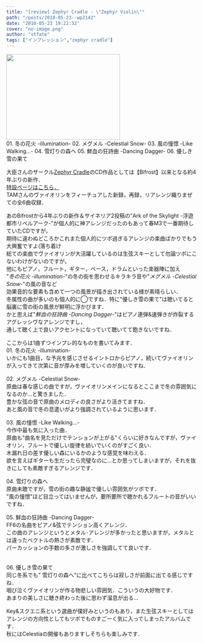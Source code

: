 ```yaml
---
title: "[review] Zephyr Cradle - \"Zephyr Violin\""
path: "/posts/2010-05-23--wp2142"
date: "2010-05-23 19:22:32"
cover: "no-image.png"
author: "stfate"
tags: ["インプレッション","zephyr cradle"]
---
```


<style type="text/css">
<!--
p {white-space: pre-wrap};
-->
</style>

<img src="http://stfate.net/wp-content/uploads/2010/05/DSC_0010-300x225.jpg" alt="" title="DSC_0010" width="300" height="225" class="alignnone size-medium wp-image-2143" />
<div class="tracklist">01. 冬の花火 -illumination-
02. メグメル -Celestial Snow-
<span class="red">03. 風の憧憬 -Like Walking...-</span>
<span class="red">04. 雪灯りの森へ</span>
05. 鮮血の狂詩曲 -Dancing Dagger-
<span class="red">06. 優しき雪の果て</span></div>

<!--more-->
<p style="margin-top:15px">大臣さんのサークル<a href="http://www.zephyr-cradle.info/" target="_blank">Zephyr Cradle</a>のCD作品としては【Bifrost】以来となる約4年ぶりの新作．
<a href="http://www.zephyr-cradle.info/violin/" target="_blank">特設ページはこちら．</a>
TAMさんのヴァイオリンをフィーチュアした新録，再録，リアレンジ織りまぜての全6曲収録．</p>

<p style="margin-top:15px">あのBifrostから4年ぶりの新作＆サイネリア2投稿の"Ark of the Skylight -浮遊都市リベルアーク-"が個人的に神アレンジだったのもあって春M3で一番期待していたCDですが，
期待に違わぬどころかこれまた個人的にツボ過ぎるアレンジの楽曲ばかりでもう大興奮ですよ(落ち着け
総ての楽曲でヴァイオリンが大活躍しているのは生弦スキーとして勿論ツボにこないわけがないのですが，
他にもピアノ，フルート，ギター，ベース，ドラムといった楽器陣に加え
"<em>冬の花火 -illumination-</em>"の冬の街を思わせるキラキラ音や"<em>メグメル -Celestial Snow-</em>"の風の音など
効果音的な要素も含めて一つの風景が描き出されている様が素晴らしい．
冬属性の曲が多いのも個人的に◯ですね．特に"優しき雪の果て"は聴いてると脳裏に雪の街の風景が鮮明に浮かびます．
かと思えば"<em>鮮血の狂詩曲 -Dancing Dagger-</em>"はピアノ連弾&速弾きが炸裂するアグレッシヴなアレンジですし，
通して聴く上で良いアクセントになっていて聴いてて飽きないですね．</p>

<p style="margin-top:15px">ここからは1曲ずつインプレ的なものを書いてみます．
<span class="topics">01. 冬の花火 -illumination-</span>
いかにも1曲目，な予兆を感じさせるイントロからピアノ，続いてヴァイオリンが入ってきて次第に音が厚みを増していくのが良いですね．</p>

<p style="margin-top:15px"><span class="topics">02. メグメル -Celestial Snow-</span>
原曲は春な感じの曲ですが，ヴァイオリンメインになるとここまで冬の雰囲気になるのか…と驚きました．
豊かな弦の音で原曲のメロディの良さがより活きてますね．
あと風の音で冬の息遣いがより強調されているように思います．</p>

<p style="margin-top:15px"><span class="topics">03. 風の憧憬 -Like Walking...-</span>
今作中最も気に入った曲．
原曲も"曲名を見ただけでテンションが上がる"くらいに好きなんですが，ヴァイオリン，フルートで優しい旋律を紡いでいくのがすごく良い．
木漏れ日の差す優しい森にいるかのような感覚を味わえる．
欲を言えばギターも生だったら完璧なのに…とか思ってしまいますが，それを抜きにしても素敵すぎるアレンジです．</p>

<p style="margin-top:15px"><span class="topics">04. 雪灯りの森へ</span>
原曲未聴ですが，雪の街の趣な静謐で優しい雰囲気がツボです．
"風の憧憬"ほど目立ってはいませんが，要所要所で聴かれるフルートの音がいいですね．</p>

<p style="margin-top:15px"><span class="topics">05. 鮮血の狂詩曲 -Dancing Dagger-</span>
FF6の名曲をピアノ&弦でテンション高くアレンジ．
この曲のアレンジというとメタル･アレンジが多かったと思いますが，メタルとは違ったベクトルの熱さが素敵です．
パーカッションの手数の多さが激しさを強調してて良いです．

<p style="margin-top:15px"><span class="topics">06. 優しき雪の果て</span>
同じ冬系でも" 雪灯りの森へ"に比べてこちらは寂しさが前面に出てる感じですね．
咽び泣くヴァイオリンが作る物悲しい雰囲気．こういうの大好物です．
あまりの美しさに聴き終わった後に思わず溜息が出る…</p>

<p style="margin-top:15px">Key&スクエニ系という選曲が僕好みというのもあり，また生弦スキーとしてはアレンジの方向性としてもツボでものすごーく気に入ってしまったアルバムです．
秋にはCelestiaの開催もありますしそちらも楽しみです．</p>
